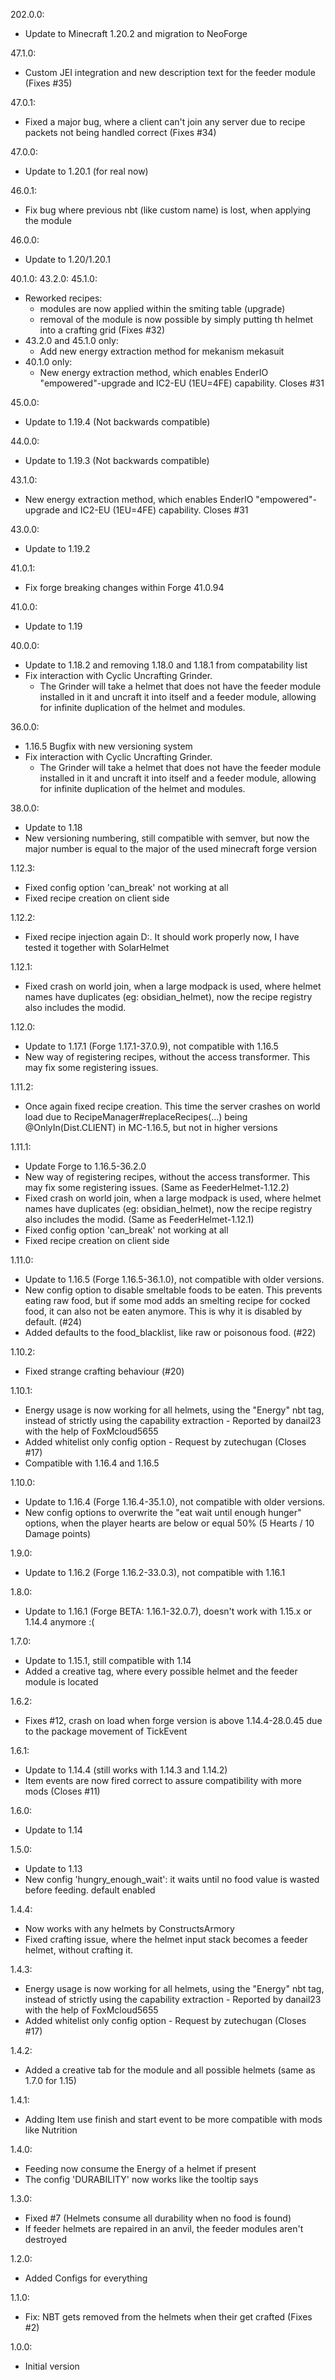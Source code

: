 202.0.0:
- Update to Minecraft 1.20.2 and migration to NeoForge

47.1.0:
- Custom JEI integration and new description text for the feeder module (Fixes #35)

47.0.1:
- Fixed a major bug, where a client can't join any server due to recipe packets not being handled correct (Fixes #34)

47.0.0:
- Update to 1.20.1 (for real now)

46.0.1:
- Fix bug where previous nbt (like custom name) is lost, when applying the module

46.0.0:
- Update to 1.20/1.20.1

40.1.0:
43.2.0:
45.1.0:
- Reworked recipes:
  - modules are now applied within the smiting table (upgrade)
  - removal of the module is now possible by simply putting th helmet into a crafting grid (Fixes #32)
- 43.2.0 and 45.1.0 only:
  - Add new energy extraction method for mekanism mekasuit 
- 40.1.0 only:
  - New energy extraction method, which enables EnderIO "empowered"-upgrade and IC2-EU (1EU=4FE) capability. Closes #31

45.0.0:
- Update to 1.19.4 (Not backwards compatible)

44.0.0:
- Update to 1.19.3 (Not backwards compatible)

43.1.0:
- New energy extraction method, which enables EnderIO "empowered"-upgrade and IC2-EU (1EU=4FE) capability. Closes #31

43.0.0:
- Update to 1.19.2

41.0.1:
- Fix forge breaking changes within Forge 41.0.94

41.0.0:
- Update to 1.19

40.0.0:
- Update to 1.18.2 and removing 1.18.0 and 1.18.1 from compatability list
- Fix interaction with Cyclic Uncrafting Grinder.
  - The Grinder will take a helmet that does not have the feeder module installed in it and uncraft it into itself and a feeder module, allowing for infinite duplication of the helmet and modules.

36.0.0:
- 1.16.5 Bugfix with new versioning system
- Fix interaction with Cyclic Uncrafting Grinder.
  - The Grinder will take a helmet that does not have the feeder module installed in it and uncraft it into itself and a feeder module, allowing for infinite duplication of the helmet and modules.

38.0.0:
- Update to 1.18
- New versioning numbering, still compatible with semver, but now the major number is equal to the major of the used minecraft forge version

1.12.3:
- Fixed config option 'can_break' not working at all
- Fixed recipe creation on client side

1.12.2:
- Fixed recipe injection again D:. It should work properly now, I have tested it together with SolarHelmet

1.12.1:
- Fixed crash on world join, when a large modpack is used, where helmet names have duplicates (eg: obsidian_helmet), now the recipe registry also includes the modid.

1.12.0:
- Update to 1.17.1 (Forge 1.17.1-37.0.9), not compatible with 1.16.5
- New way of registering recipes, without the access transformer. This may fix some registering issues.

1.11.2:
- Once again fixed recipe creation. This time the server crashes on world load due to RecipeManager#replaceRecipes(...) being @OnlyIn(Dist.CLIENT) in MC-1.16.5, but not in higher versions

1.11.1:
- Update Forge to 1.16.5-36.2.0
- New way of registering recipes, without the access transformer. This may fix some registering issues. (Same as FeederHelmet-1.12.2)
- Fixed crash on world join, when a large modpack is used, where helmet names have duplicates (eg: obsidian_helmet), now the recipe registry also includes the modid. (Same as FeederHelmet-1.12.1)
- Fixed config option 'can_break' not working at all
- Fixed recipe creation on client side

1.11.0:
- Update to 1.16.5 (Forge 1.16.5-36.1.0), not compatible with older versions.
- New config option to disable smeltable foods to be eaten. This prevents eating raw food, but if some mod adds an smelting recipe for cocked food, it can also not be eaten anymore. This is why it is disabled by default. (#24)
- Added defaults to the food_blacklist, like raw or poisonous food. (#22)

1.10.2:
- Fixed strange crafting behaviour (#20)

1.10.1:
- Energy usage is now working for all helmets, using the "Energy" nbt tag, instead of strictly using the capability extraction - Reported by danail23 with the help of FoxMcloud5655
- Added whitelist only config option - Request by zutechugan (Closes #17)
- Compatible with 1.16.4 and 1.16.5

1.10.0:
- Update to 1.16.4 (Forge 1.16.4-35.1.0), not compatible with older versions.
- New config options to overwrite the "eat wait until enough hunger" options, when the player hearts are below or equal 50% (5 Hearts / 10 Damage points)

1.9.0:
- Update to 1.16.2 (Forge 1.16.2-33.0.3), not compatible with 1.16.1

1.8.0:
- Update to 1.16.1 (Forge BETA: 1.16.1-32.0.7), doesn't work with 1.15.x or 1.14.4 anymore :(

1.7.0:
- Update to 1.15.1, still compatible with 1.14
- Added a creative tag, where every possible helmet and the feeder module is located

1.6.2:
- Fixes #12, crash on load when forge version is above 1.14.4-28.0.45 due to the package movement of TickEvent

1.6.1:
- Update to 1.14.4 (still works with 1.14.3 and 1.14.2)
- Item events are now fired correct to assure compatibility with more mods (Closes #11)

1.6.0:
- Update to 1.14

1.5.0:
- Update to 1.13
- New config 'hungry_enough_wait': it waits until no food value is wasted before feeding. default enabled

1.4.4:
- Now works with any helmets by ConstructsArmory
- Fixed crafting issue, where the helmet input stack becomes a feeder helmet, without crafting it.

1.4.3:
- Energy usage is now working for all helmets, using the "Energy" nbt tag, instead of strictly using the capability extraction - Reported by danail23 with the help of FoxMcloud5655
- Added whitelist only config option - Request by zutechugan (Closes #17)

1.4.2:
- Added a creative tab for the module and all possible helmets (same as 1.7.0 for 1.15)

1.4.1:
- Adding Item use finish and start event to be more compatible with mods like Nutrition

1.4.0:
- Feeding now consume the Energy of a helmet if present
- The config 'DURABILITY' now works like the tooltip says

1.3.0:
- Fixed #7 (Helmets consume all durability when no food is found)
- If feeder helmets are repaired in an anvil, the feeder modules aren't destroyed

1.2.0:
- Added Configs for everything

1.1.0:
- Fix: NBT gets removed from the helmets when their get crafted (Fixes #2)

1.0.0:
- Initial version